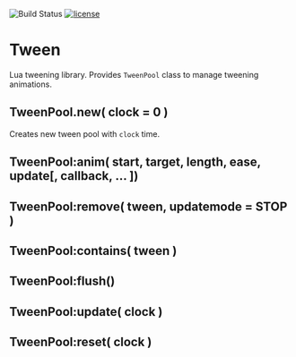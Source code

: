 ![Build Status](https://travis-ci.org/iskolbin/tween.svg?branch=master)
[![license](https://img.shields.io/badge/license-public%20domain-blue.svg)]()

Tween
=====

Lua tweening library. Provides `TweenPool` class to manage tweening animations.

TweenPool.new( clock = 0 )
--------------------------

Creates new tween pool with `clock` time.

TweenPool:anim( start, target, length, ease, update[, callback, ... ])
----------------------------------------------------------------------

TweenPool:remove( tween, updatemode = STOP )
--------------------------------------------

TweenPool:contains( tween )
---------------------------

TweenPool:flush()
-----------------

TweenPool:update( clock )
-------------------------

TweenPool:reset( clock )
------------------------
